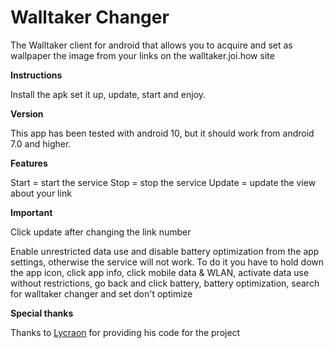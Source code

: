 # Walltaker Changer
 The Walltaker client for android that allows you to acquire and set as wallpaper the image from your links on the walltaker.joi.how site 
 
**Instructions**

Install the apk set it up, update, start and enjoy.

**Version**

This app has been tested with android 10, but it should work from android 7.0 and higher.

**Features**

Start = start the service
Stop = stop the service
Update = update the view about your link

**Important**

Click update after changing the link number

Enable unrestricted data use and disable battery optimization from the app settings, otherwise the service will not work. 
To do it you have to hold down the app icon, click app info, click mobile data & WLAN, activate data use without restrictions, go back and click battery, battery optimization, search for walltaker changer and set don't optimize

**Special thanks**

Thanks to [Lycraon](https://github.com/Lycraon) for providing his code for the project
